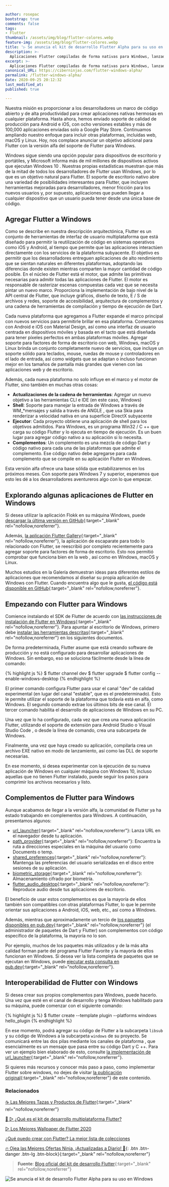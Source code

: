 ```yaml
---

author: rosepac
bootstrap: true
comments: false
tags:
- Flutter
thumbnail: /assets/img/blog/flutter-colores.webp
feature-img: /assets/img/blog/flutter-colores.webp
title: '▷ Se anuncia el kit de desarrollo Flutter Alpha para su uso en Windows'
description: >-
  Aplicaciones Flutter compiladas de forma nativas para Windows, lanzados complementos y una aplicación de galería en beta.
excerpt: >-
  Aplicaciones Flutter compiladas de forma nativas para Windows, lanzados complementos y una aplicación de galería en beta.
canonical_URL: https://ciberninjas.com/flutter-windows-alpha/
permalink: /flutter-windows-alpha/
date: 2020-09-25 20:12:32
last_modified_at: 
published: true

---
```


Nuestra misión es proporcionar a los desarrolladores un marco de código abierto y de alta productividad para crear aplicaciones nativas hermosas en cualquier plataforma. Hasta ahora, hemos enviado soporte de calidad de producción para Android e iOS, con ocho versiones estables y más de 100,000 aplicaciones enviadas solo a Google Play Store. Continuamos ampliando nuestro enfoque para incluir otras plataformas, incluidas web, macOS y Linux. Hoy, nos complace anunciar un objetivo adicional para Flutter con la versión alfa del soporte de Flutter para Windows.

Windows sigue siendo una opción popular para dispositivos de escritorio y portátiles, y Microsoft informa más de mil millones de dispositivos activos que ejecutan Windows 10 . Nuestras propias estadísticas muestran que más de la mitad de todos los desarrolladores de Flutter usan Windows, por lo que es un objetivo natural para Flutter. El soporte de escritorio nativo abre una variedad de posibilidades interesantes para Flutter, que incluyen herramientas mejoradas para desarrolladores, menor fricción para los nuevos usuarios y, por supuesto, aplicaciones que pueden llegar a cualquier dispositivo que un usuario pueda tener desde una única base de código.

## **Agregar Flutter a Windows**

Como se describe en nuestra descripción arquitectónica, Flutter es un conjunto de herramientas de interfaz de usuario multiplataforma que está diseñado para permitir la reutilización de código en sistemas operativos como iOS y Android, al tiempo que permite que las aplicaciones interactúen directamente con los servicios de la plataforma subyacente. El objetivo es permitir que los desarrolladores entreguen aplicaciones de alto rendimiento que se sientan naturales en diferentes plataformas, adoptando las diferencias donde existen mientras comparten la mayor cantidad de código posible. En el núcleo de Flutter está el motor, que admite las primitivas necesarias para admitir todas las aplicaciones de Flutter. El motor es responsable de rasterizar escenas compuestas cada vez que se necesita pintar un nuevo marco. Proporciona la implementación de bajo nivel de la API central de Flutter, que incluye gráficos, diseño de texto, E / S de archivos y redes, soporte de accesibilidad, arquitectura de complementos y una cadena de herramientas de compilación y tiempo de ejecución de Dart.

Cada nueva plataforma que agregamos a Flutter expande el marco principal con nuevos servicios para permitirle brillar en esa plataforma. Comenzamos con Android e iOS con Material Design, así como una interfaz de usuario centrada en dispositivos móviles y basada en el tacto que está diseñada para tener píxeles perfectos en ambas plataformas móviles. Agregar soporte para factores de forma de escritorio con web, Windows, macOS y Linux brinda un conjunto completamente nuevo de servicios, que incluye un soporte sólido para teclados, mouse, ruedas de mouse y controladores en el lado de entrada, así como widgets que se adaptan o incluso funcionan mejor en los tamaños de pantalla más grandes que vienen con las aplicaciones web y de escritorio.

Además, cada nueva plataforma no solo influye en el marco y el motor de Flutter, sino también en muchas otras cosas:

- **Actualizaciones de la cadena de herramientas**: Agregar un nuevo objetivo a las herramientas CLI e IDE (en este caso, Windows)
- **Shell**: Soporte para manejar la entrada de Windows a través de WM_*mensajes y salida a través de ANGLE , que usa Skia para renderizar a velocidad nativa en una superficie DirectX subyacente
- **Ejecutor**: Cada proyecto obtiene una aplicación de shell para los objetivos admitidos. Para Windows, es un programa Win32 / C ++ que carga su código Flutter y lo ejecuta en tiempo de ejecución. Es un buen lugar para agregar código nativo a su aplicación si lo necesita.
- **Complementos**: Un complemento es una mezcla de código Dart y código nativo para cada una de las plataformas que admite el complemento. Ese código nativo debe agregarse para cada complemento que se compile en su aplicación Flutter en Windows.

Esta versión alfa ofrece una base sólida que estabilizaremos en los próximos meses. Con soporte para Windows 7 y superior, esperamos que esto les dé a los desarrolladores aventureros algo con lo que empezar.

## **Explorando algunas aplicaciones de Flutter en Windows**

Si desea utilizar la aplicación Flokk en su máquina Windows, puede [descargar la última versión en GitHub](https://github.com/gskinnerTeam/Flokk/releases){:target="_blank" rel="nofollow,noreferrer"}.

Además, [la aplicación Flutter Gallery](https://gallery.flutter.dev/){:target="_blank" rel="nofollow,noreferrer"}, la aplicación de escaparate para todo lo relacionado con Flutter, se reescribió por completo recientemente para agregar soporte para factores de forma de escritorio. Esto nos permitió comprobar que funciona bien en la web , así como en Windows, macOS y Linux.

Muchos estudios en la Galería demuestran ideas para diferentes estilos de aplicaciones que recomendamos al diseñar su propia aplicación de Windows con Flutter. Cuando encuentra algo que le gusta, [el código está disponible en GitHub](https://github.com/flutter/gallery){:target="_blank" rel="nofollow,noreferrer"}.

## **Empezando con Flutter para Windows**

Comience instalando el SDK de Flutter de acuerdo con [las instrucciones de instalación de Flutter en Windows](https://flutter.dev/docs/get-started/install/windows){:target="_blank" rel="nofollow,noreferrer"}. Para apuntar al escritorio de Windows, primero debe [instalar las herramientas descritas](https://flutter.dev/desktop#additional-windows-requirements){:target="_blank" rel="nofollow,noreferrer"} en los siguientes documentos.

De forma predeterminada, Flutter asume que está creando software de producción y no está configurado para desarrollar aplicaciones de Windows. Sin embargo, eso se soluciona fácilmente desde la línea de comando:

{% highlight js %}
$ flutter channel dev 
$ flutter upgrade 
$ flutter config --enable-windows-desktop
{% endhighlight %}

El primer comando configura Flutter para usar el canal "dev" de calidad experimental (en lugar del canal "estable", que es el predeterminado). Esto le permite utilizar el soporte de la plataforma que todavía está en alfa, como Windows. El segundo comando extrae los últimos bits de ese canal. El tercer comando habilita el desarrollo de aplicaciones de Windows en su PC.

Una vez que lo ha configurado, cada vez que crea una nueva aplicación Flutter, utilizando el soporte de extensión para Android Studio o Visual Studio Code , o desde la línea de comando, crea una subcarpeta de Windows.

Finalmente, una vez que haya creado su aplicación, compilarla crea un archivo EXE nativo en modo de lanzamiento, así como las DLL de soporte necesarias.

En ese momento, si desea experimentar con la ejecución de su nueva aplicación de Windows en cualquier máquina con Windows 10, incluso aquellas que no tienen Flutter instalado, puede seguir los pasos para comprimir los archivos necesarios y listo.

## **Complementos de Flutter para Windows**

Aunque acabamos de llegar a la versión alfa, la comunidad de Flutter ya ha estado trabajando en complementos para Windows. A continuación, presentamos algunos:

- [url_launcher](https://pub.dev/packages/url_launcher){:target="_blank" rel="nofollow,noreferrer"}: Lanza URL en el navegador desde tu aplicación.
- [path_provider](https://pub.dev/packages/path_provider){:target="_blank" rel="nofollow,noreferrer"}: Encuentra la ruta a direcciones especiales en la máquina del usuario como Documents o temp.
- [shared_preferences](https://pub.dev/packages/shared_preferences){:target="_blank" rel="nofollow,noreferrer"}: Mantenga las preferencias del usuario serializadas en el disco entre sesiones de su aplicación.
- [biometric_storage](https://pub.dev/packages/biometric_storage){:target="_blank" rel="nofollow,noreferrer"}: Almacenamiento cifrado por biometría.
- [flutter_audio_desktop](https://pub.dev/packages/flutter_audio_desktop){:target="_blank" rel="nofollow,noreferrer"}: Reproduce audio desde tus aplicaciones de escritorio.

El beneficio de usar estos complementos es que la mayoría de ellos también son compatibles con otras plataformas Flutter, lo que le permite orientar sus aplicaciones a Android, iOS, web, etc., así como a Windows.

Además, mientras que aproximadamente un tercio de [los paquetes disponibles en pub.dev](http://pub.dev/){:target="_blank" rel="nofollow,noreferrer"} (el administrador de paquetes de Dart y Flutter) son complementos con código específico de la plataforma, la mayoría no lo son.

Por ejemplo, muchos de los paquetes más utilizados y de la más alta calidad forman parte del programa Flutter Favorite y la mayoría de ellos funcionan en Windows. Si desea ver la lista completa de paquetes que se ejecutan en Windows, puede [ejecutar esta consulta en pub.dev](https://pub.dev/flutter/packages?platform=windows){:target="_blank" rel="nofollow,noreferrer"}.

## **Interoperabilidad de Flutter con Windows**

Si desea crear sus propios complementos para Windows, puede hacerlo. Una vez que esté en el canal de desarrollo y tenga Windows habilitado para su máquina, puede comenzar con el siguiente comando:

{% highlight js %}
$ flutter create --template plugin --platforms windows hello_plugin
{% endhighlight %}

En ese momento, podrá agregar su código de Flutter a la subcarpeta `libsub` y su código de Windows a la subcarpeta `windows` de su proyecto. Se comunicará entre las dos pilas mediante los canales de plataforma , que esencialmente es un mensaje que pasa entre su código Dart y C ++. Para ver un ejemplo bien elaborado de esto, consulte [la implementación de url_launcher](https://github.com/flutter/plugins/tree/master/packages/url_launcher/url_launcher_windows){:target="_blank" rel="nofollow,noreferrer"}.

Si quieres más recursos y conocer más paso a paso, como implementar Flutter sobre windows, no dejes de visitar [la publicación original](https://medium.com/flutter/announcing-flutter-windows-alpha-33982cd0f433 "Blog oficial del kit de desarrollo Flutter"){:target="_blank" rel="nofollow,noreferrer"} de este contenido.

### **Relacionados** <!-- omit in toc -->

[☕ Las Mejores Tazas y Productos de Flutter](https://ciberninjas.redbubble.com "Las Mejores Tazas y Productos de Flutter"){:target="_blank" rel="nofollow,noreferrer"}

[🥇 ▷ ¿Qué es el kit de desarrollo multiplataforma Flutter?](https://ciberninjas.com/que-es-flutter-y-por-que-debes-aprenderlo/ "¿Qué es el kit de desarrollo multiplataforma Flutter?")

[▷ Los Mejores Wallpaper de Flutter 2020](https://ciberninjas.com/wallpaper-flutter/ "Los Mejores Wallpaper de Flutter 2020")

[¿Qué puedo crear con Flutter? La mejor lista de colecciones](https://ciberninjas.com/flutter-aplicaciones-ejemplos/ "¿Qué puedo crear con Flutter? La mejor lista de colecciones")

[🔥 Ojea las Mejores Ofertas Ninja, ¡Actualizadas a Diario! 🎁](https://www.amazon.es/shop/cibercursos){: .btn .btn-danger .btn-lg .btn-block}{:target="_blank" rel="nofollow,noreferrer"}

> **Fuente**: [Blog oficial del kit de desarrollo Flutter](https://medium.com/flutter/announcing-flutter-windows-alpha-33982cd0f433 "Blog oficial del kit de desarrollo Flutter"){:target="_blank" rel="nofollow,noreferrer"}

![Se anuncia el kit de desarrollo Flutter Alpha para su uso en Windows](/assets/img/blog/flutter-colores.webp "Se anuncia el kit de desarrollo Flutter Alpha para su uso en Windows")